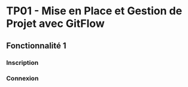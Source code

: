 # TP01 - Mise en Place et Gestion de Projet avec GitFlow

## Fonctionnalité 1

### Inscription

### Connexion
